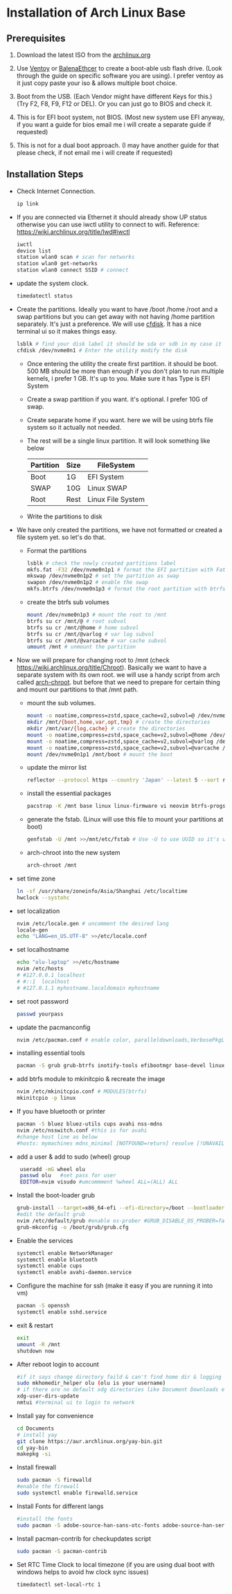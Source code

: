# Installation of Arch Linux Base

## Prerequisites

1. Download the latest ISO from the [archlinux.org](https://archlinux.org/download/)

2. Use [Ventoy](https://www.ventoy.net/en/index.html) or [BalenaEthcer](https://etcher.balena.io/) to create a boot-able usb flash drive. (Look through the guide on specific software you are using). I prefer ventoy as it just copy paste your iso & allows multiple boot choice.

3. Boot from the USB. (Each Vendor might have different Keys for this.) (Try F2, F8, F9, F12 or DEL). Or you can just go to BIOS and check it.

4. This is for EFI boot system, not BIOS. (Most new system use EFI anyway, if you want a guide for bios email me i will create a separate guide if requested)

5. This is not for a dual boot approach. (I may have another guide for that please check, if not email me i will create if requested)

## Installation Steps

- Check Internet Connection.
  
  ```sh
  ip link
  ```

- If you are connected via Ethernet it should already show UP status otherwise you can use iwctl utility to connect to wifi. Reference: <https://wiki.archlinux.org/title/Iwd#iwctl>

  ```sh
  iwctl
  device list
  station wlan0 scan # scan for networks
  station wlan0 get-networks 
  station wlan0 connect SSID # connect
  ```

- update the system clock.
  
  ```sh
  timedatectl status
  ```

- Create the partitions. Ideally you want to have /boot /home /root and a swap partitions but you can get away with not having /home partition separately. It's just a preference. We will use [cfdisk](https://man.archlinux.org/man/cfdisk.8.en). It has a nice terminal ui so it makes things easy.

  ```sh
  lsblk # find your disk label it should be sda or sdb in my case it is nvme0n1
  cfdisk /dev/nvme0n1 # Enter the utility modify the disk 
  ```

  - Once entering the utility the create first partition. it should be boot. 500 MB should be more than enough if you don't plan to run multiple kernels, i prefer 1 GB. It's up to you. Make sure it has Type is EFI System
  - Create a swap partition if you want. it's optional. I prefer 10G of swap.
  - Create separate home if you want. here we will be using btrfs file system so it actually not needed.
  - The rest will be a single linux partition. It will look something like below

      | Partition | Size | FileSystem        |
      | --------- | ---- | ----------------- |
      | Boot      | 1G   | EFI System        |
      | SWAP      | 10G  | Linux SWAP        |
      | Root      | Rest | Linux File System |
  - Write the partitions to disk

- We have only created the partitions, we have not formatted or created a file system yet. so let's do that.

  - Format the partitions

    ```sh
    lsblk # check the newly created partitions label
    mkfs.fat -F32 /dev/nvme0n1p1 # format the EFI partition with Fat 32
    mkswap /dev/nvme0n1p2 # set the partition as swap
    swapon /dev/nvme0n1p2 # enable the swap
    mkfs.btrfs /dev/nvme0n1p3 # format the root partition with btrfs
    ```

  - create the btrfs sub volumes

    ```sh
    mount /dev/nvme0n1p3 # mount the root to /mnt
    btrfs su cr /mnt/@ # root subvol
    btrfs su cr /mnt/@home # home subvol
    btrfs su cr /mnt/@varlog # var log subvol
    btrfs su cr /mnt/@varcache # var cache subvol
    umount /mnt # unmount the partition
    ```

- Now we will prepare for changing root to /mnt (check <https://wiki.archlinux.org/title/Chroot>). Basically we want to have a separate system with its own root. we will use a handy script from arch called [arch-chroot](https://man.archlinux.org/man/arch-chroot.8). but before that we need to prepare for certain thing and mount our partitions to that /mnt path.

  - mount the sub volumes.

    ```sh
    mount -o noatime,compress=zstd,space_cache=v2,subvol=@ /dev/nvme0n1p3 /mnt
    mkdir /mnt/{boot,home,var,opt,tmp} # create the directories
    mkdir /mnt/var/{log,cache} # create the directories
    mount -o noatime,compress=zstd,space_cache=v2,subvol=@home /dev/nvme0n1p3 /mnt/home
    mount -o noatime,compress=zstd,space_cache=v2,subvol=@varlog /dev/nvme0n1p3 /mnt/var/log
    mount -o noatime,compress=zstd,space_cache=v2,subvol=@varcache /dev/nvme0n1p3 /mnt/var/cache
    mount /dev/nvme0n1p1 /mnt/boot # mount the boot
    ```

  - update the mirror list

    ```sh
    reflector --protocol https --country 'Japan' --latest 5 --sort rate --save /etc/pacman.d/mirrorlist
    ```

  - install the essential packages

    ```sh
    pacstrap -K /mnt base linux linux-firmware vi neovim btrfs-progs dosfstools exfatprogs ntfs-3g networkmanager man-db man-pages sof-firmware sof-tools texinfo
    ```

  - generate the fstab. (Linux will use this file to mount your partitions at boot)

    ```sh
    genfstab -U /mnt >>/mnt/etc/fstab # Use -U to use UUID so it's unique
    ```

  - arch-chroot into the new system

    ```sh
    arch-chroot /mnt
    ```

- set time zone

    ```sh
    ln -sf /usr/share/zoneinfo/Asia/Shanghai /etc/localtime
    hwclock --systohc
    ```

- set localization

    ```sh
    nvim /etc/locale.gen # uncomment the desired lang
    locale-gen
    echo "LANG=en_US.UTF-8" >>/etc/locale.conf
    ```

- set localhostname

    ```sh
    echo "olu-laptop" >>/etc/hostname
    nvim /etc/hosts
    # #127.0.0.1 localhost
    # #::1  localhost
    # #127.0.1.1 myhostname.localdomain myhostname
    ```

- set root password

    ```sh
    passwd yourpass
    ```

- update the pacmanconfig

    ```sh
    nvim /etc/pacman.conf # enable color, paralleldownloads,VerbosePkgList, add ILoveCandy & enable multilib
    ```

- installing essential tools

    ```sh
    pacman -S grub grub-btrfs inotify-tools efibootmgr base-devel linux-headers os-prober reflector git mtools xdg-user-dirs net-tools
    ```

- add btrfs module to mkinitcpio & recreate the image

    ```sh
    nvim /etc/mkinitcpio.conf # MODULES(btrfs)
    mkinitcpio -p linux
    ```

- If you have bluetooth or printer

  ```sh
  pacman -S bluez bluez-utils cups avahi nss-mdns
  nvim /etc/nsswitch.conf #this is for avahi
  #change host line as below
  #hosts: mymachines mdns_minimal [NOTFOUND=return] resolve [!UNAVAIL=return] files myhostname dns
  ```

- add a user & add to sudo (wheel) group

  ```sh
   useradd -mG wheel olu
   passwd olu   #set pass for user
   EDITOR=nvim visudo #umcommment %wheel ALL=(ALL) ALL
  ```

- Install the boot-loader grub

  ```sh
  grub-install --target=x86_64-efi --efi-directory=/boot --bootloader-id=ArchGrub
  #edit the default grub
  nvim /etc/default/grub #enable os-prober #GRUB_DISABLE_OS_PROBER=false (if you have dual boot or OSes)
  grub-mkconfig -o /boot/grub/grub.cfg
  ```

- Enable the services

  ```sh
  systemctl enable NetworkManager
  systemctl enable bluetooth
  systemctl enable cups
  systemctl enable avahi-daemon.service
  ```

- Configure the machine for ssh (make it easy if you are running it into vm)

  ```sh
  pacman -S openssh
  systemctl enable sshd.service
  ```

- exit & restart

  ```sh
  exit
  umount -R /mnt
  shutdown now
  ```

- After reboot login to account

  ```sh
  #if it says change directory faild & can't find home dir & logging in with home ="/" then run following command
  sudo mkhomedir_helper olu (olu is your username)
  # if there are no default xdg directories like Document Downloads etc run following command
  xdg-user-dirs-update 
  nmtui #terminal ui to login to network
  ```

- Install yay for convenience

  ```sh
  cd Documents
  # install yay
  git clone https://aur.archlinux.org/yay-bin.git
  cd yay-bin
  makepkg -si
  ```

- Install firewall

  ```sh
  sudo pacman -S firewalld
  #enable the firewall
  sudo systemctl enable firewalld.service
  ```

- Install Fonts for different langs

  ```sh
  #install the fonts
  sudo pacman -S adobe-source-han-sans-otc-fonts adobe-source-han-serif-otc-fonts ttf-liberation
  ```

- Install pacman-contrib for checkupdates script

  ```sh
  sudo pacman -S pacman-contrib
  ```

- Set RTC Time Clock to local timezone (if you are using dual boot with windows helps to avoid hw clock sync issues)
  
  ```sh
  timedatectl set-local-rtc 1
  ```
